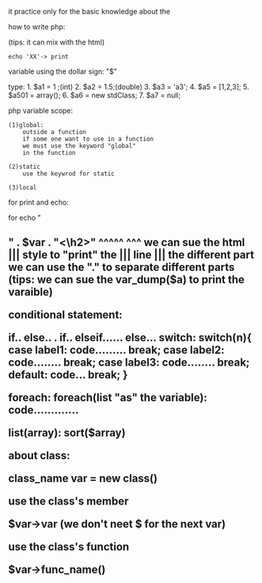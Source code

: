it practice only for the basic 
knowledge about the 



how to write php:

<?php ........ ?>
(tips: it can mix with the html)

    echo 'XX'-> print 

variable
using the dollar sign: "$"

type:
    1. $a1 = 1 ;(int)
    2. $a2 = 1.5;(double)
    3. $a3 = 'a3';
    4. $a5 = [1,2,3];
    5. $a501 = array();
    6. $a6 = new stdClass; 
    7. $a7 = null;

php variable scope:

    (1)global:
        outside a function 
        if some one want to use in a function 
        we must use the keyword "global"
        in the function 

    (2)static 
        use the keywrod for static 

    (3)local 

for print and echo:

for echo  "<h2>" .     $var    .  "<\h2>"
           ^^^^^               ^^^
           we can sue the html |||
        style to "print" the   ||| 
        line                   |||
                              the different part we can use the "." to separate different parts 
(tips: we can sue the var_dump($a) to print the varaible)

conditional statement:

if.. else.. . 
if.. elseif...... else...
switch:
    switch(n){
        case label1:
            code.........
            break;
        case label2:
            code........
            break;
        case label3:
            code........
            break;
        default:
            code...
            break;
    }

foreach: 
foreach(list "as" the variable):
    code.............


list(array):
    sort($array)


about class:

class_name var = new class()

use the class's member 

$var->var (we don't neet $ for the next var)

use the class's function

$var->func_name()






